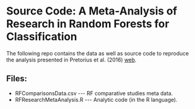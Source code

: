 # Source Code: A Meta-Analysis of Research in Random Forests for Classification

The following repo contains the data as well as source code to reproduce the analysis presented in Pretorius et al. (2016) [web](http://ieeexplore.ieee.org/abstract/document/7813171/?reload=true&lipi=urn:li:page:d_flagship3_profile_view_base;I6tRhzYuSlyFRtCfeUt%2Bxg%3D%3D).

## Files:

* RFComparisonsData.csv    --- RF comparative studies meta data.
* RFResearchMetaAnalysis.R --- Analytic code (in the R language).

